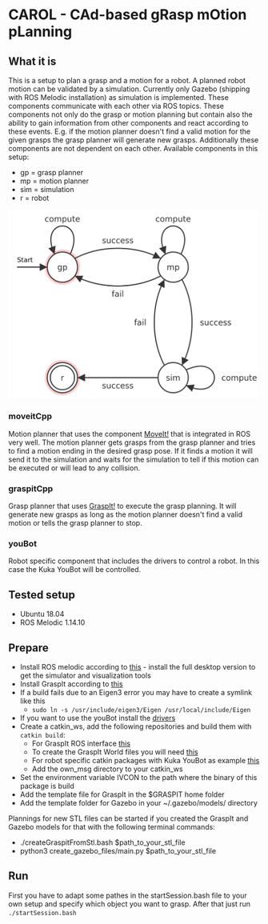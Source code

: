# CAROL - CAd-based gRasp mOtion pLanning

## What it is
This is a setup to plan a grasp and a motion for a robot. A planned robot motion can be validated by a simulation.
Currently only Gazebo (shipping with ROS Melodic installation) as simulation is implemented.
These components communicate with each other via ROS topics.
These components not only do the grasp or motion planning but contain also the ability to gain information from other components and react according to these events.
E.g. if the motion planner doesn't find a valid motion for the given grasps the grasp planner will generate new grasps.
Additionally these components are not dependent on each other. 
Available components in this setup:
* gp = grasp planner
* mp = motion planner
* sim = simulation
* r = robot
<img src="pics/fsm.png" alt="fsm" width="500"/>

### moveitCpp
Motion planner that uses the component [MoveIt!](http://docs.ros.org/en/melodic/api/moveit_tutorials/html/index.html) that is integrated in ROS very well.
The motion planner gets grasps from the grasp planner and tries to find a motion ending in the desired grasp pose.
If it finds a motion it will send it to the simulation and waits for the simulation to tell if this motion can be executed or will lead to any collision.
### graspitCpp
Grasp planner that uses [GraspIt!](https://graspit-simulator.github.io/build/html/index.html) to execute the grasp planning.
It will generate new grasps as long as the motion planner doesn't find a valid motion or tells the grasp planner to stop.
### youBot
Robot specific component that includes the drivers to control a robot. In this case the Kuka YouBot will be controlled.

## Tested setup
* Ubuntu 18.04
* ROS Melodic 1.14.10

## Prepare
* Install ROS melodic according to [this](http://wiki.ros.org/melodic/Installation/Ubuntu) - install the full desktop version to get the simulator and visualization tools
* Install GraspIt according to [this](https://graspit-simulator.github.io/build/html/installation_linux.html)
* If a build fails due to an Eigen3 error you may have to create a symlink like this
  * `sudo ln -s /usr/include/eigen3/Eigen /usr/local/include/Eigen`
* If you want to use the youBot install the [drivers](https://github.com/youbot/youbot_driver)
* Create a catkin_ws, add the following repositories and build them with `catkin build`:
  * For GraspIt ROS interface [this](https://github.com/JenniferBuehler/graspit-pkgs)
  * To create the GraspIt World files you will need [this](https://github.com/JenniferBuehler/ivcon)
  * For robot specific catkin packages with Kuka YouBot as example [this](https://github.com/XITASO/CAROL_catkin_ws)
  * Add the own_msg directory to your catkin_ws
*  Set the environment variable IVCON to the path where the binary of this package is build
* Add the template file for GraspIt in the $GRASPIT home folder
* Add the template folder for Gazebo in your ~/.gazebo/models/  directory

Plannings for new STL files can be started if you created the GraspIt and Gazebo models for that with the following terminal commands:
* ./createGraspitFromStl.bash $path_to_your_stl_file
* python3 create_gazebo_files/main.py $path_to_your_stl_file

## Run

First you have to adapt some pathes in the startSession.bash file to your own setup and specify which object you want to grasp.
After that just run `./startSession.bash`
